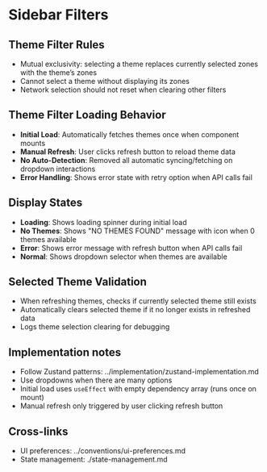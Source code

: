 # Sidebar Filters

## Theme Filter Rules
- Mutual exclusivity: selecting a theme replaces currently selected zones with the theme’s zones
- Cannot select a theme without displaying its zones
- Network selection should not reset when clearing other filters

## Theme Filter Loading Behavior
- **Initial Load**: Automatically fetches themes once when component mounts
- **Manual Refresh**: User clicks refresh button to reload theme data
- **No Auto-Detection**: Removed all automatic syncing/fetching on dropdown interactions
- **Error Handling**: Shows error state with retry option when API calls fail

## Display States
- **Loading**: Shows loading spinner during initial load
- **No Themes**: Shows "NO THEMES FOUND" message with icon when 0 themes available
- **Error**: Shows error message with refresh button when API calls fail
- **Normal**: Shows dropdown selector when themes are available

## Selected Theme Validation
- When refreshing themes, checks if currently selected theme still exists
- Automatically clears selected theme if it no longer exists in refreshed data
- Logs theme selection clearing for debugging

## Implementation notes
- Follow Zustand patterns: ../implementation/zustand-implementation.md
- Use dropdowns when there are many options
- Initial load uses `useEffect` with empty dependency array (runs once on mount)
- Manual refresh only triggered by user clicking refresh button

## Cross-links
- UI preferences: ../conventions/ui-preferences.md
- State management: ./state-management.md

